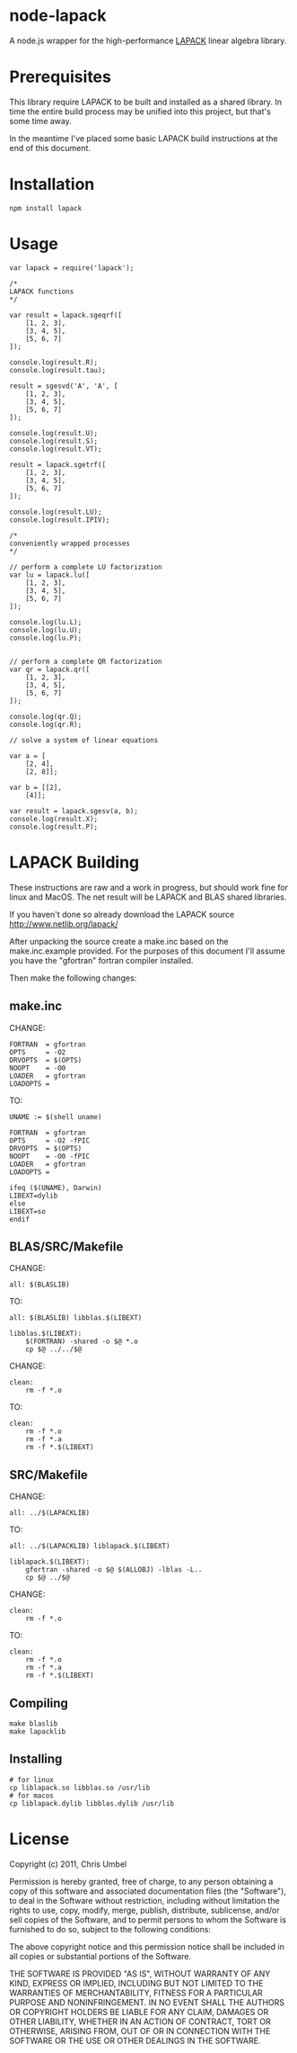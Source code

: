 
node-lapack
===========

A node.js wrapper for the high-performance [LAPACK](http://www.netlib.org/lapack/) linear algebra library.

Prerequisites
=============

This library require LAPACK to be built and installed as a shared library.
In time the entire build process may be unified into this project, but that's
some time away.

In the meantime I've placed some basic LAPACK build instructions at the end of this document.

Installation
============

    npm install lapack

Usage
=====

    var lapack = require('lapack');

    /*
    LAPACK functions
    */

    var result = lapack.sgeqrf([
        [1, 2, 3],
        [3, 4, 5],
        [5, 6, 7]
    ]);

    console.log(result.R);
    console.log(result.tau);

    result = sgesvd('A', 'A', [
        [1, 2, 3],
        [3, 4, 5],
        [5, 6, 7]
    ]);

    console.log(result.U);
    console.log(result.S);
    console.log(result.VT);

    result = lapack.sgetrf([
        [1, 2, 3],
        [3, 4, 5],
        [5, 6, 7]
    ]);

    console.log(result.LU);
    console.log(result.IPIV);

    /*
    conveniently wrapped processes
    */

    // perform a complete LU factorization
    var lu = lapack.lu([
        [1, 2, 3],
        [3, 4, 5],
        [5, 6, 7]
    ]);

    console.log(lu.L);
    console.log(lu.U);
    console.log(lu.P);


    // perform a complete QR factorization
    var qr = lapack.qr([
        [1, 2, 3],
        [3, 4, 5],
        [5, 6, 7]
    ]);

    console.log(qr.Q);
    console.log(qr.R);

    // solve a system of linear equations

    var a = [
    	[2, 4],
    	[2, 8]];

    var b = [[2], 
    	[4]];

    var result = lapack.sgesv(a, b);
    console.log(result.X);
    console.log(result.P);

LAPACK Building
===============

These instructions are raw and a work in progress, but should work fine for linux and MacOS. The net result will be LAPACK and BLAS shared libraries.

If you haven't done so already download the LAPACK source http://www.netlib.org/lapack/

After unpacking the source create a make.inc based on the make.inc.example provided. For the purposes of this document I'll assume you have the "gfortran" fortran compiler installed. 

Then make the following changes:

make.inc
--------

CHANGE:

    FORTRAN  = gfortran
    OPTS     = -O2
    DRVOPTS  = $(OPTS)
    NOOPT    = -O0
    LOADER   = gfortran
    LOADOPTS =

TO:

    UNAME := $(shell uname)

    FORTRAN  = gfortran
    OPTS     = -O2 -fPIC
    DRVOPTS  = $(OPTS)
    NOOPT    = -O0 -fPIC
    LOADER   = gfortran
    LOADOPTS =

    ifeq ($(UNAME), Darwin)
    LIBEXT=dylib
    else
    LIBEXT=so
    endif

BLAS/SRC/Makefile
-----------------

CHANGE:

    all: $(BLASLIB)

TO:

    all: $(BLASLIB) libblas.$(LIBEXT)

    libblas.$(LIBEXT):
        $(FORTRAN) -shared -o $@ *.o
        cp $@ ../../$@

CHANGE:

    clean:
        rm -f *.o

TO:

    clean:
        rm -f *.o
        rm -f *.a
        rm -f *.$(LIBEXT)

SRC/Makefile
------------

CHANGE:

    all: ../$(LAPACKLIB)

TO:

    all: ../$(LAPACKLIB) liblapack.$(LIBEXT)

    liblapack.$(LIBEXT):
        gfortran -shared -o $@ $(ALLOBJ) -lblas -L..
        cp $@ ../$@

CHANGE:

    clean:
        rm -f *.o

TO:

    clean:
        rm -f *.o
        rm -f *.a
        rm -f *.$(LIBEXT)

Compiling
---------

    make blaslib
    make lapacklib

Installing
----------

    # for linux
    cp liblapack.so libblas.so /usr/lib
    # for macos
    cp liblapack.dylib libblas.dylib /usr/lib


License
=======

Copyright (c) 2011, Chris Umbel

Permission is hereby granted, free of charge, to any person obtaining a copy
of this software and associated documentation files (the "Software"), to deal
in the Software without restriction, including without limitation the rights
to use, copy, modify, merge, publish, distribute, sublicense, and/or sell
copies of the Software, and to permit persons to whom the Software is
furnished to do so, subject to the following conditions:

The above copyright notice and this permission notice shall be included in
all copies or substantial portions of the Software.

THE SOFTWARE IS PROVIDED "AS IS", WITHOUT WARRANTY OF ANY KIND, EXPRESS OR
IMPLIED, INCLUDING BUT NOT LIMITED TO THE WARRANTIES OF MERCHANTABILITY,
FITNESS FOR A PARTICULAR PURPOSE AND NONINFRINGEMENT. IN NO EVENT SHALL THE
AUTHORS OR COPYRIGHT HOLDERS BE LIABLE FOR ANY CLAIM, DAMAGES OR OTHER
LIABILITY, WHETHER IN AN ACTION OF CONTRACT, TORT OR OTHERWISE, ARISING FROM,
OUT OF OR IN CONNECTION WITH THE SOFTWARE OR THE USE OR OTHER DEALINGS IN
THE SOFTWARE.
